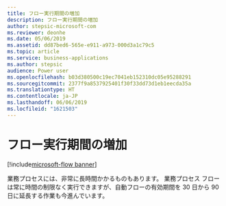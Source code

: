 ```yaml
---
title: フロー実行期間の増加
description: フロー実行期間の増加
author: stepsic-microsoft-com
ms.reviewer: deonhe
ms.date: 05/06/2019
ms.assetid: dd87bed6-565e-e911-a973-000d3a1c79c5
ms.topic: article
ms.service: business-applications
ms.author: stepsic
audience: Power user
ms.openlocfilehash: b03d380500c19ec7041eb152310dc05e95288291
ms.sourcegitcommit: 2377f9a8537925401f30f33dd73d1eb1eecda35a
ms.translationtype: HT
ms.contentlocale: ja-JP
ms.lasthandoff: 06/06/2019
ms.locfileid: "1621503"
---
```

# <a name="increased-flow-run-duration"></a>フロー実行期間の増加

[!include[microsoft-flow banner](../includes/microsoft-flow.md)]

業務プロセスには、非常に長時間かかるものもあります。 業務プロセス フローは常に時間の制限なく実行できますが、自動フローの有効期間を 30 日から 90 日に延長する作業も今進んでいます。
